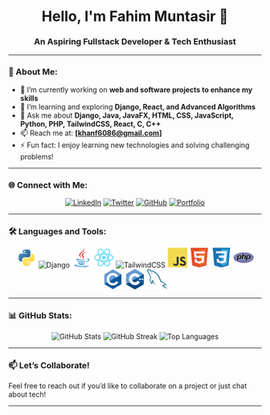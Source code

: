 <h1 align="center">Hello, I'm Fahim Muntasir 👋</h1>
<h3 align="center">An Aspiring Fullstack Developer & Tech Enthusiast</h3>

---

### 🌟 About Me:
- 🔭 I’m currently working on **web and software projects to enhance my skills**  
- 🌱 I’m learning and exploring **Django, React, and Advanced Algorithms**  
- 💬 Ask me about **Django, Java, JavaFX, HTML, CSS, JavaScript, Python, PHP, TailwindCSS, React, C, C++**  
- 📫 Reach me at: **[khanf6086@gmail.com]**  
- ⚡ Fun fact: I enjoy learning new technologies and solving challenging problems!  

---

### 🌐 Connect with Me:
<p align="center">
  <a href="https://linkedin.com/in/fahimmuntasirr" target="_blank"><img src="https://img.shields.io/badge/LinkedIn-0077B5?style=for-the-badge&logo=linkedin&logoColor=white" alt="LinkedIn"></a>
  <a href="https://twitter.com/fahimmuntasirr" target="_blank"><img src="https://img.shields.io/badge/Twitter-1DA1F2?style=for-the-badge&logo=twitter&logoColor=white" alt="Twitter"></a>
  <a href="https://github.com/your-profile" target="_blank"><img src="https://img.shields.io/badge/GitHub-181717?style=for-the-badge&logo=github&logoColor=white" alt="GitHub"></a>
  <a href="https://your-portfolio.com" target="_blank"><img src="https://img.shields.io/badge/Portfolio-FF5722?style=for-the-badge&logo=web&logoColor=white" alt="Portfolio"></a>
</p>

---

### 🛠️ Languages and Tools:
<p align="center">
  <img src="https://raw.githubusercontent.com/devicons/devicon/master/icons/python/python-original.svg" alt="Python" width="40" height="40"/>
  <img src="https://cdn.jsdelivr.net/gh/devicons/devicon/icons/django/django-plain.svg" alt="Django" width="40" height="40"/>
  <img src="https://raw.githubusercontent.com/devicons/devicon/master/icons/java/java-original.svg" alt="Java" width="40" height="40"/>
  <img src="https://raw.githubusercontent.com/devicons/devicon/master/icons/react/react-original.svg" alt="React" width="40" height="40"/>
  <img src="https://www.vectorlogo.zone/logos/tailwindcss/tailwindcss-icon.svg" alt="TailwindCSS" width="40" height="40"/>
  <img src="https://raw.githubusercontent.com/devicons/devicon/master/icons/javascript/javascript-original.svg" alt="JavaScript" width="40" height="40"/>
  <img src="https://raw.githubusercontent.com/devicons/devicon/master/icons/html5/html5-original.svg" alt="HTML" width="40" height="40"/>
  <img src="https://raw.githubusercontent.com/devicons/devicon/master/icons/css3/css3-original.svg" alt="CSS" width="40" height="40"/>
  <img src="https://raw.githubusercontent.com/devicons/devicon/master/icons/php/php-original.svg" alt="PHP" width="40" height="40"/>
  <img src="https://raw.githubusercontent.com/devicons/devicon/master/icons/c/c-original.svg" alt="C" width="40" height="40"/>
  <img src="https://raw.githubusercontent.com/devicons/devicon/master/icons/cplusplus/cplusplus-original.svg" alt="C++" width="40" height="40"/>
  <img src="https://raw.githubusercontent.com/devicons/devicon/master/icons/mysql/mysql-original.svg" alt="MySQL" width="40" height="40"/>
</p>

---

### 📊 GitHub Stats:
<p align="center">
  <img src="https://github-readme-stats.vercel.app/api?username=fahimmuntasirr&show_icons=true&theme=radical" alt="GitHub Stats" />
  <img src="https://github-readme-streak-stats.herokuapp.com/?user=fahimmuntasirr&theme=radical" alt="GitHub Streak" />
  <img src="https://github-readme-stats.vercel.app/api/top-langs/?username=fahimmuntasirr&layout=compact&theme=radical" alt="Top Languages" />
</p>

---

### 📫 Let’s Collaborate!
Feel free to reach out if you’d like to collaborate on a project or just chat about tech!

---

